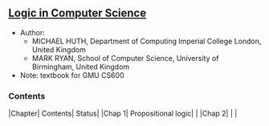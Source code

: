 ## [Logic in Computer Science](http://www.eserna.com/Logica/5%20Lectura%202.pdf)

- Author: 
  - MICHAEL HUTH, Department of Computing Imperial College London, United Kingdom
  - MARK RYAN, School of Computer Science, University of Birmingham, United Kingdom
- Note: textbook for GMU CS600  

### Contents
|Chapter| Contents| Status|
|Chap 1| Propositional logic| |
|Chap 2| | |

